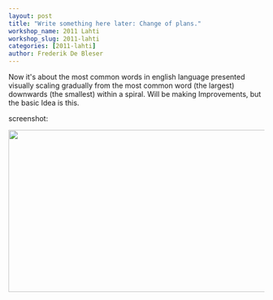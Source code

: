 ```yaml
---
layout: post
title: "Write something here later: Change of plans."
workshop_name: 2011 Lahti
workshop_slug: 2011-lahti
categories: [2011-lahti]
author: Frederik De Bleser
---
```

Now it's about the most common words in english language presented visually scaling gradually from the most common word (the largest) downwards (the smallest) within a spiral. Will be making Improvements, but the basic Idea is this.

screenshot:

<a href="http://workshops.nodebox.net/2011-3/?attachment_id=228" rel="attachment wp-att-228"><img src="http://workshops.nodebox.net/2011-3/wp-content/uploads/2011/05/Screen-shot-2011-06-01-at-3.44.38-PM-590x319.png" alt="" width="590" height="319" class="alignnone size-medium wp-image-228" /></a>
